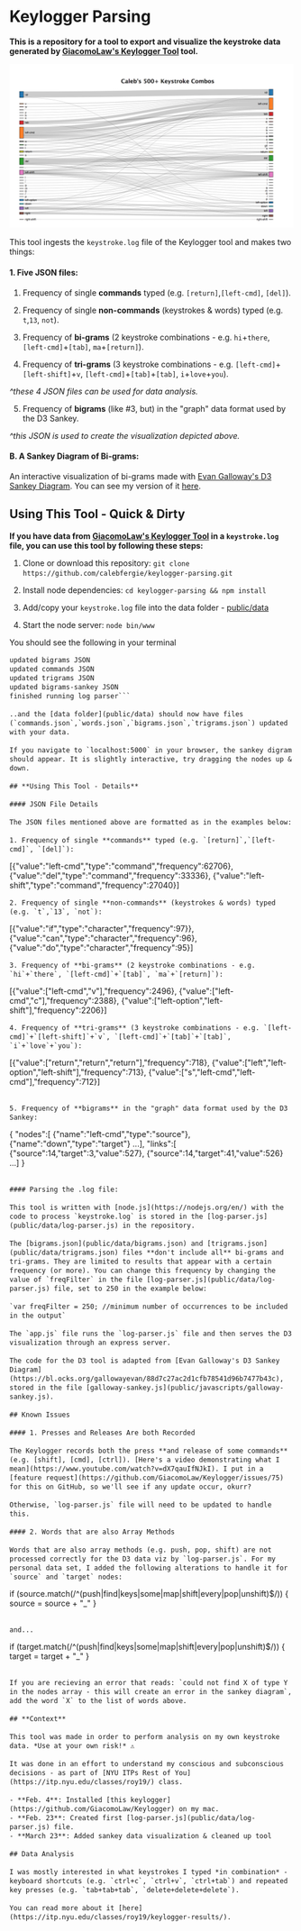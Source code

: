 # Keylogger Parsing

**This is a repository for a tool to export and visualize the keystroke data generated by [GiacomoLaw's Keylogger Tool](https://github.com/GiacomoLaw/Keylogger) tool.**

![](public/images/500-plus.png)

This tool ingests the `keystroke.log` file of the Keylogger tool and makes two things:

#### 1. Five JSON files:
1. Frequency of single **commands** typed (e.g. `[return]`,`[left-cmd]`, `[del]`).

2. Frequency of single **non-commands** (keystrokes & words) typed (e.g. `t`,`13`, `not`).

3. Frequency of **bi-grams** (2 keystroke combinations - e.g. `hi`+`there`, `[left-cmd]`+`[tab]`, `ma`+`[return]`).

4. Frequency of **tri-grams** (3 keystroke combinations - e.g. `[left-cmd]`+`[left-shift]`+`v`, `[left-cmd]`+`[tab]`+`[tab]`, `i`+`love`+`you`).

*^these 4 JSON files can be used for data analysis.*

5. Frequency of **bigrams** (like #3, but) in the "graph" data format used by the D3 Sankey.

*^this JSON is used to create the visualization depicted above.*

#### B. A Sankey Diagram of Bi-grams:

An interactive visualization of bi-grams made with [Evan Galloway's D3 Sankey Diagram](https://bl.ocks.org/gallowayevan/88d7c27ac2d1cfb78541d96b7477b43c). You can see my version of it [here](https://keylog-parser.herokuapp.com/).

## **Using This Tool - Quick & Dirty**

**If you have data from [GiacomoLaw's Keylogger Tool](https://github.com/GiacomoLaw/Keylogger) in a `keystroke.log` file, you can use this tool by following these steps:**

1. Clone or download this repository: `git clone https://github.com/calebfergie/keylogger-parsing.git`

2. Install node dependencies: `cd keylogger-parsing && npm install`

3. Add/copy your `keystroke.log` file into the data folder - [public/data](public/data/)

4. Start the node server: `node bin/www`

You should see the following in your terminal

```updated words JSON
updated bigrams JSON
updated commands JSON
updated trigrams JSON
updated bigrams-sankey JSON
finished running log parser```

..and the [data folder](public/data) should now have files (`commands.json`,`words.json`,`bigrams.json`,`trigrams.json`) updated with your data.

If you navigate to `localhost:5000` in your browser, the sankey digram should appear. It is slightly interactive, try dragging the nodes up & down.

## **Using This Tool - Details**

#### JSON File Details

The JSON files mentioned above are formatted as in the examples below:

1. Frequency of single **commands** typed (e.g. `[return]`,`[left-cmd]`, `[del]`):
```
[{"value":"left-cmd","type":"command","frequency":62706},
{"value":"del","type":"command","frequency":33336},
{"value":"left-shift","type":"command","frequency":27040}]
```
2. Frequency of single **non-commands** (keystrokes & words) typed (e.g. `t`,`13`, `not`):
```
[{"value":"if","type":"character","frequency":97}},
{"value":"can","type":"character","frequency":96},
{"value":"do","type":"character","frequency":95}]
```
3. Frequency of **bi-grams** (2 keystroke combinations - e.g. `hi`+`there`, `[left-cmd]`+`[tab]`, `ma`+`[return]`):
```
[{"value":["left-cmd","v"],"frequency":2496},
{"value":["left-cmd","c"],"frequency":2388},
{"value":["left-option","left-shift"],"frequency":2206}]
```
4. Frequency of **tri-grams** (3 keystroke combinations - e.g. `[left-cmd]`+`[left-shift]`+`v`, `[left-cmd]`+`[tab]`+`[tab]`, `i`+`love`+`you`):
```
[{"value":["return","return","return"],"frequency":718},
{"value":["left","left-option","left-shift"],"frequency":713},
{"value":["s","left-cmd","left-cmd"],"frequency":712}]
```

5. Frequency of **bigrams** in the "graph" data format used by the D3 Sankey:
```
  {
    "nodes":[
            {"name":"left-cmd","type":"source"},
            {"name":"down","type":"target"}
            ...],
    "links":[
            {"source":14,"target":3,"value":527},
            {"source":14,"target":41,"value":526}
            ...]
  }       
  ```

#### Parsing the .log file:

 This tool is written with [node.js](https://nodejs.org/en/) with the code to process `keystroke.log` is stored in the [log-parser.js](public/data/log-parser.js) in the repository.

 The [bigrams.json](public/data/bigrams.json) and [trigrams.json](public/data/trigrams.json) files **don't include all** bi-grams and tri-grams. They are limited to results that appear with a certain frequency (or more). You can change this frequency by changing the value of `freqFilter` in the file [log-parser.js](public/data/log-parser.js) file, set to 250 in the example below:

 `var freqFilter = 250; //minimum number of occurrences to be included in the output`

 The `app.js` file runs the `log-parser.js` file and then serves the D3 visualization through an express server.

 The code for the D3 tool is adapted from [Evan Galloway's D3 Sankey Diagram](https://bl.ocks.org/gallowayevan/88d7c27ac2d1cfb78541d96b7477b43c), stored in the file [galloway-sankey.js](public/javascripts/galloway-sankey.js).

## Known Issues

#### 1. Presses and Releases Are both Recorded

The Keylogger records both the press **and release of some commands** (e.g. [shift], [cmd], [ctrl]). [Here's a video demonstrating what I mean](https://www.youtube.com/watch?v=dX7qauIfNJkI). I put in a [feature request](https://github.com/GiacomoLaw/Keylogger/issues/75) for this on GitHub, so we'll see if any update occur, okurr?

Otherwise, `log-parser.js` file will need to be updated to handle this.

#### 2. Words that are also Array Methods

Words that are also array methods (e.g. push, pop, shift) are not processed correctly for the D3 data viz by `log-parser.js`. For my personal data set, I added the following alterations to handle it for `source` and `target` nodes:

```
if (source.match(/^(push|find|keys|some|map|shift|every|pop|unshift)$/)) {
  source = source + "_"
}
```

and...

```
if (target.match(/^(push|find|keys|some|map|shift|every|pop|unshift)$/)) {
  target = target + "_"
}
```

If you are recieving an error that reads: `could not find X of type Y in the nodes array - this will create an error in the sankey diagram`, add the word `X` to the list of words above.

## **Context**

This tool was made in order to perform analysis on my own keystroke data. *Use at your own risk!* ⚠️

It was done in an effort to understand my conscious and subconscious decisions - as part of [NYU ITPs Rest of You](https://itp.nyu.edu/classes/roy19/) class.

- **Feb. 4**: Installed [this keylogger](https://github.com/GiacomoLaw/Keylogger) on my mac.
- **Feb. 23**: Created first [log-parser.js](public/data/log-parser.js) file.
- **March 23**: Added sankey data visualization & cleaned up tool

## Data Analysis

I was mostly interested in what keystrokes I typed *in combination* - keyboard shortcuts (e.g. `ctrl+c`, `ctrl+v`, `ctrl+tab`) and repeated key presses (e.g. `tab+tab+tab`, `delete+delete+delete`).

You can read more about it [here](https://itp.nyu.edu/classes/roy19/keylogger-results/).
